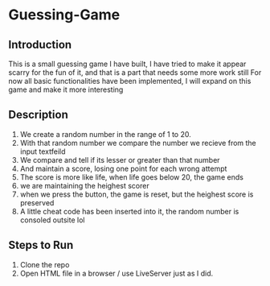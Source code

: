 # Guessing-Game

## Introduction 

This is a small guessing game I have built, I have tried to make it appear scarry for the fun of it, and that is a part that needs some more work still 
For now all basic functionalities have been implemented, I will expand on this game and make it more interesting 

## Description

1. We create a random number in the range of 1 to 20.
2. With that random number we compare the number we recieve from the input textfeild 
3. We compare and tell if its lesser or greater than that number
4. And maintain a score, losing one point for each wrong attempt
5. The score is more like life, when life goes below 20, the game ends 
6. we are maintaining the heighest scorer
7. when we press the button, the game is reset, but the heighest score is preserved
8. A little cheat code has been inserted into it, the random number is consoled outsite lol

## Steps to Run
1. Clone the repo
2. Open HTML file in a browser / use LiveServer just as I did.

